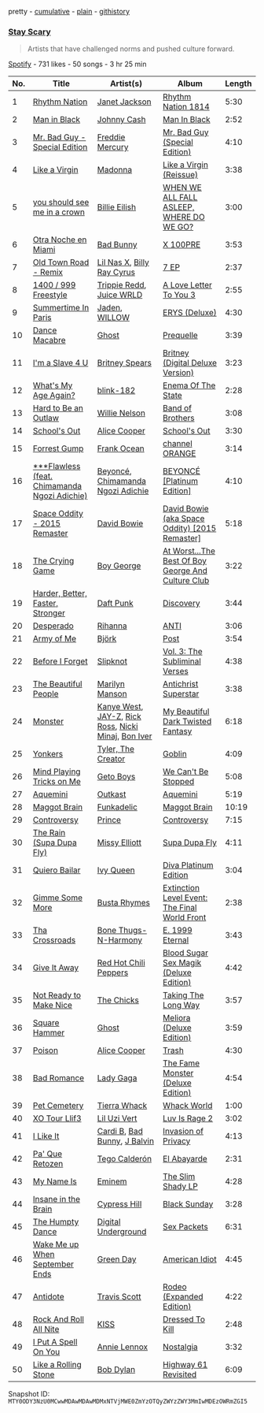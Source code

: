 pretty - [cumulative](/playlists/cumulative/37i9dQZF1DX5xhM3wDbSS5.md) - [plain](/playlists/plain/37i9dQZF1DX5xhM3wDbSS5) - [githistory](https://github.githistory.xyz/mackorone/spotify-playlist-archive/blob/main/playlists/plain/37i9dQZF1DX5xhM3wDbSS5)

### [Stay Scary](https://open.spotify.com/playlist/37i9dQZF1DX5xhM3wDbSS5)

> Artists that have challenged norms and pushed culture forward.

[Spotify](https://open.spotify.com/user/spotify) - 731 likes - 50 songs - 3 hr 25 min

| No. | Title | Artist(s) | Album | Length |
|---|---|---|---|---|
| 1 | [Rhythm Nation](https://open.spotify.com/track/4nTYxxF8iWBq54LO3dBUie) | [Janet Jackson](https://open.spotify.com/artist/4qwGe91Bz9K2T8jXTZ815W) | [Rhythm Nation 1814](https://open.spotify.com/album/4OD3LU6001esAtFshDX46M) | 5:30 |
| 2 | [Man in Black](https://open.spotify.com/track/7wL9EVloIobMw22rT7Ve8x) | [Johnny Cash](https://open.spotify.com/artist/6kACVPfCOnqzgfEF5ryl0x) | [Man In Black](https://open.spotify.com/album/3fH6txVtapyIaCdoJkUNTd) | 2:52 |
| 3 | [Mr\. Bad Guy \- Special Edition](https://open.spotify.com/track/63pqafL3Ruw3w9vR3mciGj) | [Freddie Mercury](https://open.spotify.com/artist/4M1FpEWs2PeYfJe7xxJfhH) | [Mr\. Bad Guy \(Special Edition\)](https://open.spotify.com/album/6Dn35TYdEp2Kyr2MUxemjs) | 4:10 |
| 4 | [Like a Virgin](https://open.spotify.com/track/1ZPlNanZsJSPK5h9YZZFbZ) | [Madonna](https://open.spotify.com/artist/6tbjWDEIzxoDsBA1FuhfPW) | [Like a Virgin \(Reissue\)](https://open.spotify.com/album/2IU9ftOgyRL2caQGWK1jjX) | 3:38 |
| 5 | [you should see me in a crown](https://open.spotify.com/track/3XF5xLJHOQQRbWya6hBp7d) | [Billie Eilish](https://open.spotify.com/artist/6qqNVTkY8uBg9cP3Jd7DAH) | [WHEN WE ALL FALL ASLEEP, WHERE DO WE GO?](https://open.spotify.com/album/0S0KGZnfBGSIssfF54WSJh) | 3:00 |
| 6 | [Otra Noche en Miami](https://open.spotify.com/track/4vCAzANUWDE24URV6wQ4ra) | [Bad Bunny](https://open.spotify.com/artist/4q3ewBCX7sLwd24euuV69X) | [X 100PRE](https://open.spotify.com/album/7CjJb2mikwAWA1V6kewFBF) | 3:53 |
| 7 | [Old Town Road \- Remix](https://open.spotify.com/track/2YpeDb67231RjR0MgVLzsG) | [Lil Nas X](https://open.spotify.com/artist/7jVv8c5Fj3E9VhNjxT4snq), [Billy Ray Cyrus](https://open.spotify.com/artist/60rpJ9SgigSd16DOAG7GSa) | [7 EP](https://open.spotify.com/album/4IRiXE5NROxknUSAUSjMoO) | 2:37 |
| 8 | [1400 / 999 Freestyle](https://open.spotify.com/track/75lcPkAkUsKWHGBlGM476R) | [Trippie Redd](https://open.spotify.com/artist/6Xgp2XMz1fhVYe7i6yNAax), [Juice WRLD](https://open.spotify.com/artist/4MCBfE4596Uoi2O4DtmEMz) | [A Love Letter To You 3](https://open.spotify.com/album/6qRbGZqJ3aQY8N8bcHc1ug) | 2:55 |
| 9 | [Summertime In Paris](https://open.spotify.com/track/6XNANAB7sFvkfho6bMCp7o) | [Jaden](https://open.spotify.com/artist/0xOeVMOz2fVg5BJY3N6akT), [WILLOW](https://open.spotify.com/artist/3rWZHrfrsPBxVy692yAIxF) | [ERYS \(Deluxe\)](https://open.spotify.com/album/6cKBoHXh7dKn2gVsGniZ58) | 4:30 |
| 10 | [Dance Macabre](https://open.spotify.com/track/1E2WTcYLP1dFe1tiGDwRmT) | [Ghost](https://open.spotify.com/artist/1Qp56T7n950O3EGMsSl81D) | [Prequelle](https://open.spotify.com/album/1KMfjy6MmPorahRjxhTnxm) | 3:39 |
| 11 | [I'm a Slave 4 U](https://open.spotify.com/track/6ldwfK0yWgTAlmIfuQkTYN) | [Britney Spears](https://open.spotify.com/artist/26dSoYclwsYLMAKD3tpOr4) | [Britney \(Digital Deluxe Version\)](https://open.spotify.com/album/5ax3GTsfX5uCUaNgnJsSG5) | 3:23 |
| 12 | [What's My Age Again?](https://open.spotify.com/track/4LJhJ6DQS7NwE7UKtvcM52) | [blink\-182](https://open.spotify.com/artist/6FBDaR13swtiWwGhX1WQsP) | [Enema Of The State](https://open.spotify.com/album/652N05EcNH1a4bIlUixQE2) | 2:28 |
| 13 | [Hard to Be an Outlaw](https://open.spotify.com/track/0uLL5bm5iEk5rDXV4rYwSk) | [Willie Nelson](https://open.spotify.com/artist/5W5bDNCqJ1jbCgTxDD0Cb3) | [Band of Brothers](https://open.spotify.com/album/6hEd9zJvfS0XqneKBivu2C) | 3:08 |
| 14 | [School's Out](https://open.spotify.com/track/5Z8EDau8uNcP1E8JvmfkZe) | [Alice Cooper](https://open.spotify.com/artist/3EhbVgyfGd7HkpsagwL9GS) | [School's Out](https://open.spotify.com/album/0zKjnOsXxs63unPR6TWoHq) | 3:30 |
| 15 | [Forrest Gump](https://open.spotify.com/track/4YZbVct8l9MnAVIROnLQdx) | [Frank Ocean](https://open.spotify.com/artist/2h93pZq0e7k5yf4dywlkpM) | [channel ORANGE](https://open.spotify.com/album/392p3shh2jkxUxY2VHvlH8) | 3:14 |
| 16 | [\*\*\*Flawless \(feat\. Chimamanda Ngozi Adichie\)](https://open.spotify.com/track/7tefUew2RUuSAqHyegMoY1) | [Beyoncé](https://open.spotify.com/artist/6vWDO969PvNqNYHIOW5v0m), [Chimamanda Ngozi Adichie](https://open.spotify.com/artist/2jmAsMZ9hdMfeyCLiBeCzI) | [BEYONCÉ \[Platinum Edition\]](https://open.spotify.com/album/2UJwKSBUz6rtW4QLK74kQu) | 4:10 |
| 17 | [Space Oddity \- 2015 Remaster](https://open.spotify.com/track/72Z17vmmeQKAg8bptWvpVG) | [David Bowie](https://open.spotify.com/artist/0oSGxfWSnnOXhD2fKuz2Gy) | [David Bowie \(aka Space Oddity\) \[2015 Remaster\]](https://open.spotify.com/album/1ay9Z4R5ZYI2TY7WiDhNYQ) | 5:18 |
| 18 | [The Crying Game](https://open.spotify.com/track/3txSqHwGING6J7waJXN8RJ) | [Boy George](https://open.spotify.com/artist/2BWfZGPtsjRlRp7JTDqI45) | [At Worst...The Best Of Boy George And Culture Club](https://open.spotify.com/album/7gdwk8zdee8ghIq94Z9ck3) | 3:22 |
| 19 | [Harder, Better, Faster, Stronger](https://open.spotify.com/track/5W3cjX2J3tjhG8zb6u0qHn) | [Daft Punk](https://open.spotify.com/artist/4tZwfgrHOc3mvqYlEYSvVi) | [Discovery](https://open.spotify.com/album/2noRn2Aes5aoNVsU6iWThc) | 3:44 |
| 20 | [Desperado](https://open.spotify.com/track/6ELYUjIai7bjtyUocOLCRE) | [Rihanna](https://open.spotify.com/artist/5pKCCKE2ajJHZ9KAiaK11H) | [ANTI](https://open.spotify.com/album/48i37aZTC1prDr4EcpQeEa) | 3:06 |
| 21 | [Army of Me](https://open.spotify.com/track/3vEmpJQC2p8h0U3OiBufQm) | [Björk](https://open.spotify.com/artist/7w29UYBi0qsHi5RTcv3lmA) | [Post](https://open.spotify.com/album/2Ul7B1LEHxXzYubtkTMENs) | 3:54 |
| 22 | [Before I Forget](https://open.spotify.com/track/6wqJeItl3Vc3az4ZicSQAB) | [Slipknot](https://open.spotify.com/artist/05fG473iIaoy82BF1aGhL8) | [Vol\. 3: The Subliminal Verses](https://open.spotify.com/album/4ZDBQSIDIZRUBOG2OHcN3T) | 4:38 |
| 23 | [The Beautiful People](https://open.spotify.com/track/2aIB1CdRRG7YLBu9hNw9nR) | [Marilyn Manson](https://open.spotify.com/artist/2VYQTNDsvvKN9wmU5W7xpj) | [Antichrist Superstar](https://open.spotify.com/album/7APnZJwayR3lH9aUDPDYQB) | 3:38 |
| 24 | [Monster](https://open.spotify.com/track/1ZHYJ2Wwgxes4m8Ba88PeK) | [Kanye West](https://open.spotify.com/artist/5K4W6rqBFWDnAN6FQUkS6x), [JAY\-Z](https://open.spotify.com/artist/3nFkdlSjzX9mRTtwJOzDYB), [Rick Ross](https://open.spotify.com/artist/1sBkRIssrMs1AbVkOJbc7a), [Nicki Minaj](https://open.spotify.com/artist/0hCNtLu0JehylgoiP8L4Gh), [Bon Iver](https://open.spotify.com/artist/4LEiUm1SRbFMgfqnQTwUbQ) | [My Beautiful Dark Twisted Fantasy](https://open.spotify.com/album/20r762YmB5HeofjMCiPMLv) | 6:18 |
| 25 | [Yonkers](https://open.spotify.com/track/1nwkSqzTyXBk6XF796EOav) | [Tyler, The Creator](https://open.spotify.com/artist/4V8LLVI7PbaPR0K2TGSxFF) | [Goblin](https://open.spotify.com/album/5dbCm8qaCdWnNdVyi3urUO) | 4:09 |
| 26 | [Mind Playing Tricks on Me](https://open.spotify.com/track/63BokRfXSQhEU6Qi2dSJpZ) | [Geto Boys](https://open.spotify.com/artist/3f5fB1YUbkUnW7cf7I0R48) | [We Can't Be Stopped](https://open.spotify.com/album/2MJEvcUvsLPjsvVgqn8xa4) | 5:08 |
| 27 | [Aquemini](https://open.spotify.com/track/4V3N5LvUOh3yDPP16cwAhE) | [Outkast](https://open.spotify.com/artist/1G9G7WwrXka3Z1r7aIDjI7) | [Aquemini](https://open.spotify.com/album/5ceB3rxgXqIRpsOvVzTG28) | 5:19 |
| 28 | [Maggot Brain](https://open.spotify.com/track/5WJU527RQNyMLuKecjsL8V) | [Funkadelic](https://open.spotify.com/artist/450o9jw6AtiQlQkHCdH6Ru) | [Maggot Brain](https://open.spotify.com/album/3ywVzrwMQ3Kq43N9zBdBQm) | 10:19 |
| 29 | [Controversy](https://open.spotify.com/track/417BgvwuyihreDKPXbp2kS) | [Prince](https://open.spotify.com/artist/5a2EaR3hamoenG9rDuVn8j) | [Controversy](https://open.spotify.com/album/27fOQ2nbqOv460RSUFW7E4) | 7:15 |
| 30 | [The Rain \(Supa Dupa Fly\)](https://open.spotify.com/track/2WRzpLD8qDRrxMXc63E5WJ) | [Missy Elliott](https://open.spotify.com/artist/2wIVse2owClT7go1WT98tk) | [Supa Dupa Fly](https://open.spotify.com/album/6UkdyvPElK6JDkyeRClbI2) | 4:11 |
| 31 | [Quiero Bailar](https://open.spotify.com/track/1EyH5BK5Cx5XzQyEDks0fT) | [Ivy Queen](https://open.spotify.com/artist/6p2442ymrT9lZEuCZJdYcH) | [Diva Platinum Edition](https://open.spotify.com/album/5n1pmoNSuLWs9bSGXzUY7e) | 3:04 |
| 32 | [Gimme Some More](https://open.spotify.com/track/47wZfF4OdME3xkIPhhpSSF) | [Busta Rhymes](https://open.spotify.com/artist/1YfEcTuGvBQ8xSD1f53UnK) | [Extinction Level Event: The Final World Front](https://open.spotify.com/album/4zb4gmGzDYtlWMjmc1NZWW) | 2:38 |
| 33 | [Tha Crossroads](https://open.spotify.com/track/5KSJ9k1FYjFLnIRlJT2wF8) | [Bone Thugs\-N\-Harmony](https://open.spotify.com/artist/5spEJXLwD1sKUdC2bnOHPg) | [E\. 1999 Eternal](https://open.spotify.com/album/3r25XjxAmLMOhOWoV6X8N9) | 3:43 |
| 34 | [Give It Away](https://open.spotify.com/track/0uppYCG86ajpV2hSR3dJJ0) | [Red Hot Chili Peppers](https://open.spotify.com/artist/0L8ExT028jH3ddEcZwqJJ5) | [Blood Sugar Sex Magik \(Deluxe Edition\)](https://open.spotify.com/album/30Perjew8HyGkdSmqguYyg) | 4:42 |
| 35 | [Not Ready to Make Nice](https://open.spotify.com/track/6LCEyZZHFF4ebF1Mike1s5) | [The Chicks](https://open.spotify.com/artist/25IG9fa7cbdmCIy3OnuH57) | [Taking The Long Way](https://open.spotify.com/album/2NeJdEWras0uSuzLPlJZk5) | 3:57 |
| 36 | [Square Hammer](https://open.spotify.com/track/2XgTw2co6xv95TmKpMcL70) | [Ghost](https://open.spotify.com/artist/1Qp56T7n950O3EGMsSl81D) | [Meliora \(Deluxe Edition\)](https://open.spotify.com/album/3bChCUtpRC1NaCLYD4unbD) | 3:59 |
| 37 | [Poison](https://open.spotify.com/track/5XcZRgJv3zMhTqCyESjQrF) | [Alice Cooper](https://open.spotify.com/artist/3EhbVgyfGd7HkpsagwL9GS) | [Trash](https://open.spotify.com/album/033cvSPAuSU5ArRfIgQSDU) | 4:30 |
| 38 | [Bad Romance](https://open.spotify.com/track/0SiywuOBRcynK0uKGWdCnn) | [Lady Gaga](https://open.spotify.com/artist/1HY2Jd0NmPuamShAr6KMms) | [The Fame Monster \(Deluxe Edition\)](https://open.spotify.com/album/6rePArBMb5nLWEaY9aQqL4) | 4:54 |
| 39 | [Pet Cemetery](https://open.spotify.com/track/6pmoQSAU9y2EIz6ee2hBwc) | [Tierra Whack](https://open.spotify.com/artist/4lPl9gqgox3JDiaJ1yklKh) | [Whack World](https://open.spotify.com/album/3ogNAkUhvQy0cFOfLoR6Y8) | 1:00 |
| 40 | [XO Tour Llif3](https://open.spotify.com/track/7GX5flRQZVHRAGd6B4TmDO) | [Lil Uzi Vert](https://open.spotify.com/artist/4O15NlyKLIASxsJ0PrXPfz) | [Luv Is Rage 2](https://open.spotify.com/album/733e1ZfktLSwj96X5rsMeE) | 3:02 |
| 41 | [I Like It](https://open.spotify.com/track/58q2HKrzhC3ozto2nDdN4z) | [Cardi B](https://open.spotify.com/artist/4kYSro6naA4h99UJvo89HB), [Bad Bunny](https://open.spotify.com/artist/4q3ewBCX7sLwd24euuV69X), [J Balvin](https://open.spotify.com/artist/1vyhD5VmyZ7KMfW5gqLgo5) | [Invasion of Privacy](https://open.spotify.com/album/4KdtEKjY3Gi0mKiSdy96ML) | 4:13 |
| 42 | [Pa' Que Retozen](https://open.spotify.com/track/5YJ4BVvTFmVCxUyhKejHfR) | [Tego Calderón](https://open.spotify.com/artist/3SUT1jjM5hzZj9TLfLZGIP) | [El Abayarde](https://open.spotify.com/album/6Q1kiSijkaHwoCwZUHW6IY) | 2:31 |
| 43 | [My Name Is](https://open.spotify.com/track/75IN3CtuZwTHTnZvYM4qnJ) | [Eminem](https://open.spotify.com/artist/7dGJo4pcD2V6oG8kP0tJRR) | [The Slim Shady LP](https://open.spotify.com/album/0vE6mttRTBXRe9rKghyr1l) | 4:28 |
| 44 | [Insane in the Brain](https://open.spotify.com/track/1oTHteQbmJw15rPxPVXUTv) | [Cypress Hill](https://open.spotify.com/artist/4P0dddbxPil35MNN9G2MEX) | [Black Sunday](https://open.spotify.com/album/02lktkm4J7K7N8T63Gm7KX) | 3:28 |
| 45 | [The Humpty Dance](https://open.spotify.com/track/0YEC3pNS0uIKvZb5u4lgsu) | [Digital Underground](https://open.spotify.com/artist/7jocoSCuCtpCxCI6IbP8ye) | [Sex Packets](https://open.spotify.com/album/6HWrL7hDFxfc8Z17JI9JIL) | 6:31 |
| 46 | [Wake Me up When September Ends](https://open.spotify.com/track/3ZffCQKLFLUvYM59XKLbVm) | [Green Day](https://open.spotify.com/artist/7oPftvlwr6VrsViSDV7fJY) | [American Idiot](https://open.spotify.com/album/5dN7F9DV0Qg1XRdIgW8rke) | 4:45 |
| 47 | [Antidote](https://open.spotify.com/track/1wHZx0LgzFHyeIZkUydNXq) | [Travis Scott](https://open.spotify.com/artist/0Y5tJX1MQlPlqiwlOH1tJY) | [Rodeo \(Expanded Edition\)](https://open.spotify.com/album/4PWBTB6NYSKQwfo79I3prg) | 4:22 |
| 48 | [Rock And Roll All Nite](https://open.spotify.com/track/6KTv0Z8BmVqM7DPxbGzpVC) | [KISS](https://open.spotify.com/artist/07XSN3sPlIlB2L2XNcTwJw) | [Dressed To Kill](https://open.spotify.com/album/1YCC4oZXg2zGn7pVSKVlGF) | 2:48 |
| 49 | [I Put A Spell On You](https://open.spotify.com/track/3sesq9P6ndjuqaq5om7sxT) | [Annie Lennox](https://open.spotify.com/artist/5MspMQqdVbdwP6ax3GXqum) | [Nostalgia](https://open.spotify.com/album/1REqQsUK0WRYQVzsmdsj04) | 3:32 |
| 50 | [Like a Rolling Stone](https://open.spotify.com/track/3AhXZa8sUQht0UEdBJgpGc) | [Bob Dylan](https://open.spotify.com/artist/74ASZWbe4lXaubB36ztrGX) | [Highway 61 Revisited](https://open.spotify.com/album/6YabPKtZAjxwyWbuO9p4ZD) | 6:09 |

Snapshot ID: `MTY0ODY3NzU0MCwwMDAwMDAwMDMxNTVjMWE0ZmYzOTQyZWYzZWY3MmIwMDEzOWRmZGI5`

